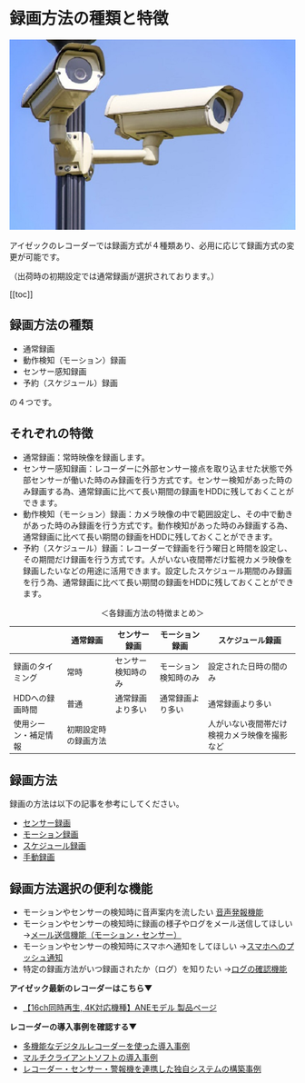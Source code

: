 # 録画方法の種類と特徴
![](./images/record-introduction/001.jpg)

アイゼックのレコーダーでは録画方式が４種類あり、必用に応じて録画方式の変更が可能です。

（出荷時の初期設定では通常録画が選択されております。）

[[toc]]



## 録画方法の種類

- 通常録画
- 動作検知（モーション）録画
- センサー感知録画
- 予約（スケジュール）録画

の４つです。

## それぞれの特徴

- 通常録画：常時映像を録画します。
- センサー感知録画：レコーダーに外部センサー接点を取り込ませた状態で外部センサーが働いた時のみ録画を行う方式です。センサー検知があった時のみ録画する為、通常録画に比べて長い期間の録画をHDDに残しておくことができます。
- 動作検知（モーション）録画：カメラ映像の中で範囲設定し、その中で動きがあった時のみ録画を行う方式です。動作検知があった時のみ録画する為、通常録画に比べて長い期間の録画をHDDに残しておくことができます。
- 予約（スケジュール）録画：レコーダーで録画を行う曜日と時間を設定し、その期間だけ録画を行う方式です。人がいない夜間帯だけ監視カメラ映像を録画したいなどの用途に活用できます。設定したスケジュール期間のみ録画を行う為、通常録画に比べて長い期間の録画をHDDに残しておくことができます。

<div style="text-align: center;">
＜各録画方法の特徴まとめ＞
</div>

|    |  通常録画 | センサー録画 | モーション録画  |  スケジュール録画  |
| ---- | ---- | ---- | ---- | ---- |
|  録画のタイミング |  常時  |  センサー検知時のみ  |  モーション検知時のみ  | 設定された日時の間のみ  |
| HDDへの録画時間  |  普通  |  通常録画より多い  |  通常録画より多い  |  通常録画より多い  |
| 使用シーン・補足情報  |  初期設定時の録画方法  |    |    |  人がいない夜間帯だけ検視カメラ映像を撮影など  |

## 録画方法
録画の方法は以下の記事を参考にしてください。

- [センサー録画](./record02-sensor.html)
- [モーション録画](./record03-motion.html)
- [スケジュール録画](./record04-schedule.html)
- [手動録画](./record05-manual.html)

## 録画方法選択の便利な機能
- モーションやセンサーの検知時に音声案内を流したい
 [音声発報機能](./function05-sound.html)
- モーションやセンサーの検知時に録画の様子やログをメール送信してほしい
→[メール送信機能（モーション・センサー）](./recorder-system-event.html)
- モーションやセンサーの検知時にスマホへ通知をしてほしい
→[スマホへのプッシュ通知](./function02-ios.html)
- 特定の録画方法がいつ録画されたか（ログ）を知りたい
→[ログの確認機能](./recorder-event-log.html)


**アイゼック最新のレコーダーはこちら▼**
- [【16ch同時再生, 4K対応機種】ANEモデル 製品ページ](https://isecj.jp/recorder/recorder-ane)

**レコーダーの導入事例を確認する▼**
- [多機能なデジタルレコーダーを使った導入事例](https://isecj.jp/case/security-enhancement)
- [マルチクライアントソフトの導入事例](https://isecj.jp/case/netcafe-camera)
- [レコーダー・センサー・警報機を連携した独自システムの構築事例](https://isecj.jp/case/system-design)